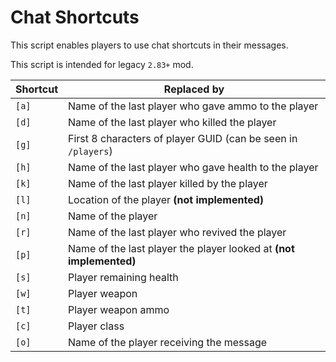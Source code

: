 # Chat Shortcuts

This script enables players to use chat shortcuts in their messages.

This script is intended for legacy `2.83+` mod.

| Shortcut | Replaced by |
| --- | --- |
| `[a]` | Name of the last player who gave ammo to the player |
| `[d]` | Name of the last player who killed the player |
| `[g]` | First 8 characters of player GUID (can be seen in `/players`) |
| `[h]` | Name of the last player who gave health to the player |
| `[k]` | Name of the last player killed by the player |
| `[l]` | Location of the player **(not implemented)** |
| `[n]` | Name of the player |
| `[r]` | Name of the last player who revived the player |
| `[p]` | Name of the last player the player looked at **(not implemented)** |
| `[s]` | Player remaining health |
| `[w]` | Player weapon |
| `[t]` | Player weapon ammo |
| `[c]` | Player class |
| `[o]` | Name of the player receiving the message |
